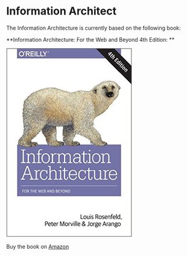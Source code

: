 # Information Architect

The Information Architecture is currently based on the following book:

**Information Architecture: For the Web and Beyond 4th Edition: **

![Information Architecture](../images/PolarBear.jpg)

Buy the book on [Amazon][6d4ee686]

  [6d4ee686]: https://www.amazon.com/Information-Architecture-Beyond-Louis-Rosenfeld/dp/1491911689/ref=pd_sbs_14_img_0?_encoding=UTF8&psc=1&refRID=3PB75D1XWBZH3AYNH9EG "Pola Bear"
